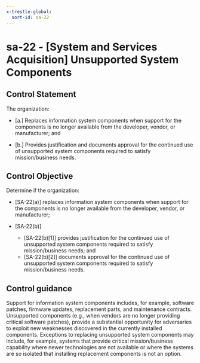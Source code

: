 ```yaml
---
x-trestle-global:
  sort-id: sa-22
---
```


# sa-22 - \[System and Services Acquisition\] Unsupported System Components

## Control Statement

The organization:

- \[a.\] Replaces information system components when support for the components is no longer available from the developer, vendor, or manufacturer; and

- \[b.\] Provides justification and documents approval for the continued use of unsupported system components required to satisfy mission/business needs.

## Control Objective

Determine if the organization:

- \[SA-22(a)\] replaces information system components when support for the components is no longer available from the developer, vendor, or manufacturer;

- \[SA-22(b)\]

  - \[SA-22(b)[1]\] provides justification for the continued use of unsupported system components required to satisfy mission/business needs; and
  - \[SA-22(b)[2]\] documents approval for the continued use of unsupported system components required to satisfy mission/business needs.

## Control guidance

Support for information system components includes, for example, software patches, firmware updates, replacement parts, and maintenance contracts. Unsupported components (e.g., when vendors are no longer providing critical software patches), provide a substantial opportunity for adversaries to exploit new weaknesses discovered in the currently installed components. Exceptions to replacing unsupported system components may include, for example, systems that provide critical mission/business capability where newer technologies are not available or where the systems are so isolated that installing replacement components is not an option.
